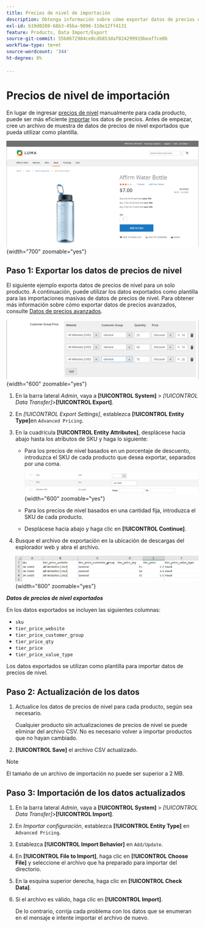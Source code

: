 ```yaml
---
title: Precios de nivel de importación
description: Obtenga información sobre cómo exportar datos de precios de nivel e importar datos actualizados.
exl-id: b19d0208-68b3-45ba-9896-318e12ff4131
feature: Products, Data Import/Export
source-git-commit: 55b0672984ce8cdb853daf024299919beaf7ce0b
workflow-type: tm+mt
source-wordcount: '344'
ht-degree: 0%

---
```


# Precios de nivel de importación

En lugar de ingresar [precios de nivel](../catalog/product-price-tier.md) manualmente para cada producto, puede ser más eficiente [importar](data-import.md) los datos de precios. Antes de empezar, cree un archivo de muestra de datos de precios de nivel exportados que pueda utilizar como plantilla.

![Ejemplo de tienda - precios por niveles](./assets/storefront-tier-pricing-water-bottle.png){width="700" zoomable="yes"}

## Paso 1: Exportar los datos de precios de nivel

El siguiente ejemplo exporta datos de precios de nivel para un solo producto. A continuación, puede utilizar los datos exportados como plantilla para las importaciones masivas de datos de precios de nivel. Para obtener más información sobre cómo exportar datos de precios avanzados, consulte [Datos de precios avanzados](data-attributes-product.md#advanced-pricing-attributes).

![Precio por niveles del producto](./assets/price-tier-customer-group-discount.png){width="600" zoomable="yes"}

1. En la barra lateral _Admin_, vaya a **[!UICONTROL System]** > _[!UICONTROL Data Transfer]_>**[!UICONTROL Export]**.

1. En _[!UICONTROL Export Settings]_, establezca **[!UICONTROL Entity Type]**&#x200B;en `Advanced Pricing`.

1. En la cuadrícula **[!UICONTROL Entity Attributes]**, desplácese hacia abajo hasta los atributos de SKU y haga lo siguiente:

   - Para los precios de nivel basados en un porcentaje de descuento, introduzca el SKU de cada producto que desea exportar, separados por una coma.

     ![Exportación de datos - SKU del producto](./assets/price-tier-export-sku.png){width="600" zoomable="yes"}

   - Para los precios de nivel basados en una cantidad fija, introduzca el SKU de cada producto.

   - Desplácese hacia abajo y haga clic en **[!UICONTROL Continue]**.

1. Busque el archivo de exportación en la ubicación de descargas del explorador web y abra el archivo.

   ![Ejemplo: datos de precio de nivel de descuento de grupo de clientes exportados](./assets/price-tier-customer-group-discount-export.png){width="600" zoomable="yes"}

**_Datos de precios de nivel exportados_**

En los datos exportados se incluyen las siguientes columnas:

- `sku`
- `tier_price_website`
- `tier_price_customer_group`
- `tier_price_qty`
- `tier_price`
- `tier_price_value_type`

Los datos exportados se utilizan como plantilla para importar datos de precios de nivel.

## Paso 2: Actualización de los datos

1. Actualice los datos de precios de nivel para cada producto, según sea necesario.

   Cualquier producto sin actualizaciones de precios de nivel se puede eliminar del archivo CSV. No es necesario volver a importar productos que no hayan cambiado.

1. **[!UICONTROL Save]** el archivo CSV actualizado.

>[!NOTE]
>
>El tamaño de un archivo de importación no puede ser superior a 2 MB.

## Paso 3: Importación de los datos actualizados

1. En la barra lateral _Admin_, vaya a **[!UICONTROL System]** > _[!UICONTROL Data Transfer]_>**[!UICONTROL Import]**.

1. En _Importar configuración_, establezca **[!UICONTROL Entity Type]** en `Advanced Pricing`.

1. Establezca **[!UICONTROL Import Behavior]** en `Add/Update`.

1. En **[!UICONTROL File to Import]**, haga clic en **[!UICONTROL Choose File]** y seleccione el archivo que ha preparado para importar del directorio.

1. En la esquina superior derecha, haga clic en **[!UICONTROL Check Data]**.

1. Si el archivo es válido, haga clic en **[!UICONTROL Import]**.

   De lo contrario, corrija cada problema con los datos que se enumeran en el mensaje e intente importar el archivo de nuevo.
